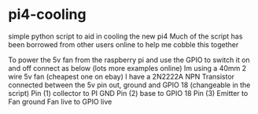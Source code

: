 # pi4-cooling
simple python script to aid in cooling the new pi4
Much of the script has been borrowed from other users online to help me cobble this together 

To power the 5v fan from the raspberry pi and use the GPIO to switch it on and off connect as below (lots more examples online)
Im using a 40mm 2 wire 5v fan (cheapest one on ebay)
I have a 2N2222A NPN Transistor connected between the 5v pin out, ground and GPIO 18 (changeable in the script)
Pin (1) collector to PI GND
Pin (2) base to GPIO 18
Pin (3) Emitter to Fan ground
Fan live to GPIO live
